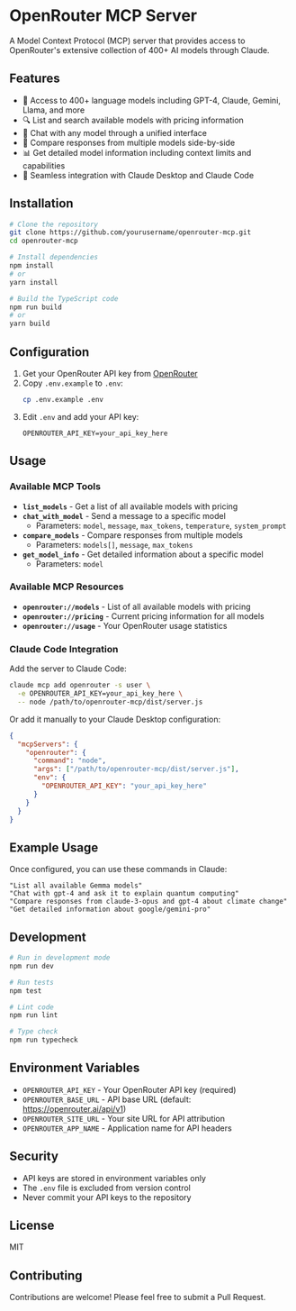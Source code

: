 # OpenRouter MCP Server

A Model Context Protocol (MCP) server that provides access to OpenRouter's extensive collection of 400+ AI models through Claude.

## Features

- 🤖 Access to 400+ language models including GPT-4, Claude, Gemini, Llama, and more
- 🔍 List and search available models with pricing information
- 💬 Chat with any model through a unified interface
- 🔄 Compare responses from multiple models side-by-side
- 📊 Get detailed model information including context limits and capabilities
- 🔧 Seamless integration with Claude Desktop and Claude Code

## Installation

```bash
# Clone the repository
git clone https://github.com/yourusername/openrouter-mcp.git
cd openrouter-mcp

# Install dependencies
npm install
# or
yarn install

# Build the TypeScript code
npm run build
# or
yarn build
```

## Configuration

1. Get your OpenRouter API key from [OpenRouter](https://openrouter.ai/keys)
2. Copy `.env.example` to `.env`:
   ```bash
   cp .env.example .env
   ```
3. Edit `.env` and add your API key:
   ```env
   OPENROUTER_API_KEY=your_api_key_here
   ```

## Usage

### Available MCP Tools

- **`list_models`** - Get a list of all available models with pricing
- **`chat_with_model`** - Send a message to a specific model
  - Parameters: `model`, `message`, `max_tokens`, `temperature`, `system_prompt`
- **`compare_models`** - Compare responses from multiple models
  - Parameters: `models[]`, `message`, `max_tokens`
- **`get_model_info`** - Get detailed information about a specific model
  - Parameters: `model`

### Available MCP Resources

- **`openrouter://models`** - List of all available models with pricing
- **`openrouter://pricing`** - Current pricing information for all models
- **`openrouter://usage`** - Your OpenRouter usage statistics

### Claude Code Integration

Add the server to Claude Code:

```bash
claude mcp add openrouter -s user \
  -e OPENROUTER_API_KEY=your_api_key_here \
  -- node /path/to/openrouter-mcp/dist/server.js
```

Or add it manually to your Claude Desktop configuration:

```json
{
  "mcpServers": {
    "openrouter": {
      "command": "node",
      "args": ["/path/to/openrouter-mcp/dist/server.js"],
      "env": {
        "OPENROUTER_API_KEY": "your_api_key_here"
      }
    }
  }
}
```

## Example Usage

Once configured, you can use these commands in Claude:

```
"List all available Gemma models"
"Chat with gpt-4 and ask it to explain quantum computing"
"Compare responses from claude-3-opus and gpt-4 about climate change"
"Get detailed information about google/gemini-pro"
```

## Development

```bash
# Run in development mode
npm run dev

# Run tests
npm test

# Lint code
npm run lint

# Type check
npm run typecheck
```

## Environment Variables

- `OPENROUTER_API_KEY` - Your OpenRouter API key (required)
- `OPENROUTER_BASE_URL` - API base URL (default: https://openrouter.ai/api/v1)
- `OPENROUTER_SITE_URL` - Your site URL for API attribution
- `OPENROUTER_APP_NAME` - Application name for API headers

## Security

- API keys are stored in environment variables only
- The `.env` file is excluded from version control
- Never commit your API keys to the repository

## License

MIT

## Contributing

Contributions are welcome! Please feel free to submit a Pull Request.